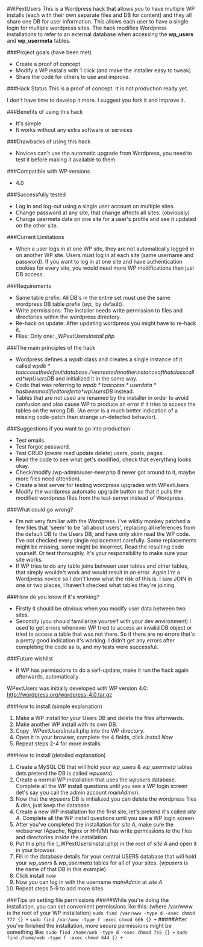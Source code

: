 #WPextUsers
This is a Wordpress hack that allows you to have multiple WP installs (each with their own separate files and DB for content) and they all share one DB for user information. This allows each user to have a single login for multiple wordpress sites. The hack modifies Wordpress installations to refer to an external database when accessing the **wp_users** and **wp_usermeta** tables.

###Project goals (have been met)
* Create a proof of concept
* Modify a WP installs with 1 click (and make the installer easy to tweak)
* Share the code for others to use and improve.

###Hack Status
This is a proof of concept. It is not production ready yet.

I don't have time to develop it more. I suggest you fork it and improve it.

###Benefits of using this hack
* It's simple
* It works without any extra software or services

###Drawbacks of using this hack
* Novices can't use the automatic upgrade from Wordpress, you need to test it before making it available to them.

###Compatible with WP versions
* 4.0

###Successfully tested
* Log in and log-out using a single user account on multiple sites.
* Change password at any site, that change affects all sites. (obviously)
* Change usermeta data on one site for a user's profile and see it updated on the other site.

###Current Limitations
* When a user logs in at one WP site, they are not automatically logged in on another WP site. Users must log in at each site (same username and password). If you want to log in at one site and have authentication cookies for every site, you would need more WP modifications than just DB access.

###Requirements
* Same table prefix: All DB's in the entire set must use the same wordpress DB table prefix (*wp_* by default).
* Write permissions: The installer needs write permission to files and directories within the wordpress directory.
* Re-hack on update: After updating wordpress you might have to re-hack it.
* Files: Only one: *_WPextUsersInstall.php*

###The main principles of the hack
* Wordpress defines a *wpdb* class and creates a single instance of it called *$wpdb* to access the default database. I've created another instance of that class called *$wpUsersDB* and initialized it in the same way.
* Code that was referring to *$wpdb* to access *user data* has been modified to refer to *$wpUsersDB* instead.
* Tables that are not used are renamed by the installer in order to avoid confusion and also cause WP to produce an error if it tries to access the tables on the wrong DB. (An error is a much better indication of a missing code-patch than strange un-detected behavior).

###Suggestions if you want to go into production
* Test emails.
* Test forgot password.
* Test CRUD (create read update delete) users, posts, pages.
* Read the code to see what get's modified, check that everything looks okay.
* Check/modify /wp-admin/user-new.php (I never got around to it, maybe more files need attention).
* Create a test server for testing wordpress upgrades with WPextUsers
* Modify the wordpress automatic upgrade button so that it pulls the modified wordpress files from the test-server instead of Wordpress.

###What could go wrong?
* I'm not very familiar with the Wordpress. I've wildly monkey patched a few files that 'seem' to be 'all about users', replacing all references from the default DB to the Users DB, and have only skim read the WP code. I've not checked every single replacement carefully. Some replacements might be missing, some might be incorrect. Read the resulting code yourself. Or test thoroughly. It's your responsibility to make sure your site works.
* If WP tries to do any table joins between user tables and other tables, that simply wouldn't work and would result in an error. Again I'm a Wordpress novice so I don't know what the risk of this is. I saw JOIN in one or two places, I haven't checked what tables they're joining.

###How do you know if it's working?
* Firstly it should be obvious when you modify user data between two sites.
* Secondly (you should familiarize yourself with your dev environment) I used to get errors whenever WP tried to access an invalid DB object or tried to access a table that was not there. So if there are no errors that's a pretty good indication it's working. I didn't get any errors after completing the code as is, and my tests were successful.

###Future wishlist
* If WP has permissions to do a self-update, make it run the hack again afterwards, automatically.

WPextUsers was initially developed with WP version 4.0: http://wordpress.org/wordpress-4.0.tar.gz

###How to install (simple explanation)
1. Make a WP install for your Users DB and delete the files afterwards.
2. Make another WP install with its own DB.
3. Copy _WPextUsersInstall.php into the WP directory.
4. Open it in your browser, complete the 4 fields, click *Install Now*
5. Repeat steps 2-4 for more installs.

###How to install (detailed explanation)
1. Create a MySQL DB that will hold your *wp_users* & *wp_usermeta* tables (lets pretend the DB is called *wpusers*)
2. Create a normal WP installation that uses the *wpusers* database. Complete all the WP install questions until you see a WP login screen (let's say you call the admin account *mainAdmin*).
3. Now that the *wpusers* DB is initialized you can delete the wordpress files & dirs, just keep the database.
4. Create a new WP installation for the first site, let's pretend it's called *site A*. Complete all the WP install questions until you see a WP login screen
5. After you've completed the installation for *site A*, make sure the webserver (Apache, Nginx or HHVM) has write permissions to the files and directories inside the installation.
6. Put this php file (_WPextUsersInstall.php) in the root of *site A* and open it in your browser.
7. Fill in the database details for your central USERS database that will hold your *wp_users* & *wp_usermeta* tables for all of your sites. (*wpusers* is the name of that DB in this example)
8. Click install now
9. Now you can log in with the username *mainAdmin* at *site A*
10. Repeat steps 5-9 to add more sites

###Tips on setting file permissions
#####While you're doing the installation, you can set convenient permissions like this: (where /var/www is the root of your WP installation)
`sudo find /var/www -type d -exec chmod 777 {} +`
`sudo find /var/www -type f -exec chmod 666 {} +`
#####After you've finished the installation, more secure permissions might be something like:
`sudo find /home/web -type d -exec chmod 755 {} +`
`sudo find /home/web -type f -exec chmod 644 {} +`

